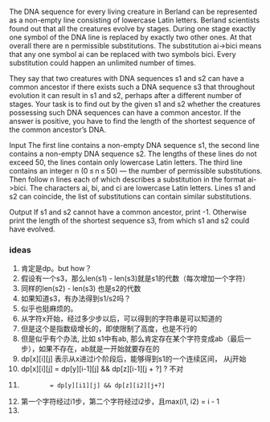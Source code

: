 The DNA sequence for every living creature in Berland can be represented as a non-empty line consisting of lowercase Latin letters. Berland scientists found out that all the creatures evolve by stages. During one stage exactly one symbol of the DNA line is replaced by exactly two other ones. At that overall there are n permissible substitutions. The substitution ai->bici means that any one symbol ai can be replaced with two symbols bici. Every substitution could happen an unlimited number of times.

They say that two creatures with DNA sequences s1 and s2 can have a common ancestor if there exists such a DNA sequence s3 that throughout evolution it can result in s1 and s2, perhaps after a different number of stages. Your task is to find out by the given s1 and s2 whether the creatures possessing such DNA sequences can have a common ancestor. If the answer is positive, you have to find the length of the shortest sequence of the common ancestor’s DNA.

Input
The first line contains a non-empty DNA sequence s1, the second line contains a non-empty DNA sequence s2. The lengths of these lines do not exceed 50, the lines contain only lowercase Latin letters. The third line contains an integer n (0 ≤ n ≤ 50) — the number of permissible substitutions. Then follow n lines each of which describes a substitution in the format ai->bici. The characters ai, bi, and ci are lowercase Latin letters. Lines s1 and s2 can coincide, the list of substitutions can contain similar substitutions.

Output
If s1 and s2 cannot have a common ancestor, print -1. Otherwise print the length of the shortest sequence s3, from which s1 and s2 could have evolved.

### ideas
1. 肯定是dp。but how？
2. 假设有一个s3，那么len(s1) - len(s3)就是s1的代数（每次增加一个字符）
3. 同样的len(s2) - len(s3) 也是s2的代数
4. 如果知道s3，有办法得到s1/s2吗？
5. 似乎也挺麻烦的。
6. 从字符x开始，经过多少步以后，可以得到的字符串是可以知道的
7. 但是这个是指数级增长的，即使限制了高度，也是不行的
8. 但是似乎有个办法, 比如 s1中有ab, 那么肯定存在某个字符变成ab（最后一步），如果不存在，ab就是一开始就要存在的
9. dp[x][i][j] 表示从x进过i个阶段后，能够得到s1的一个连续区间， 从j开始
10. dp[x][i][j] = dp[y][i-1][j] && dp[z][i-1][j + ?] ? 不对
11.             = dp[y][i1][j] && dp[z][i2][j+?] 
12.  第一个字符经过i1步，第二个字符经过i2步，且max(i1, i2) = i - 1
13. 